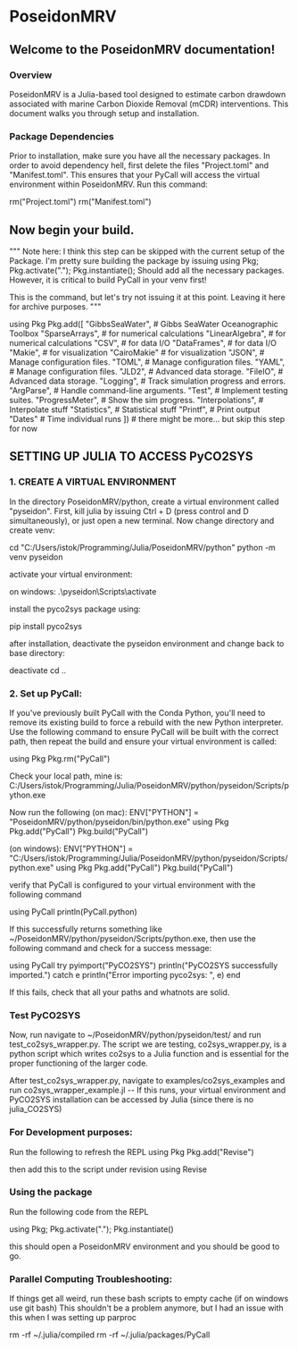 # PoseidonMRV
## Welcome to the PoseidonMRV documentation!

### Overview
PoseidonMRV is a Julia-based tool designed to estimate carbon drawdown associated with marine Carbon Dioxide Removal (mCDR) interventions. This document walks you through setup and installation.

### Package Dependencies
Prior to installation, make sure you have all the necessary packages. In order to avoid dependency hell, first delete the files "Project.toml" and "Manifest.toml". This ensures that your PyCall will access the virtual environment within PoseidonMRV. Run this command:

rm("Project.toml")
rm("Manifest.toml")

## Now begin your build.

"""
Note here: I think this step can be skipped with the current setup of the Package.
I'm pretty sure building the package by issuing 
using Pkg; Pkg.activate("."); Pkg.instantiate();
Should add all the necessary packages.
However, it is critical to build PyCall in your venv first!

This is the command, but let's try not issuing it at this point.
Leaving it here for archive purposes.
"""

using Pkg
Pkg.add([
    "GibbsSeaWater",    # Gibbs SeaWater Oceanographic Toolbox
    "SparseArrays",     # for numerical calculations
    "LinearAlgebra",    # for numerical calculations
    "CSV",              # for data I/O
    "DataFrames",       # for data I/O
    "Makie",            # for visualization
    "CairoMakie"        # for visualization
    "JSON",             # Manage configuration files.
    "TOML",             # Manage configuration files.
    "YAML",             # Manage configuration files.
    "JLD2",             # Advanced data storage.
    "FileIO",           # Advanced data storage.
    "Logging",          # Track simulation progress and errors.
    "ArgParse",         # Handle command-line arguments.
    "Test",             # Implement testing suites.
    "ProgressMeter",    # Show the sim progress.
    "Interpolations",   # Interpolate stuff
    "Statistics",       # Statistical stuff
    "Printf",           # Print output
    "Dates"             # Time individual runs
    ])
    # there might be more... but skip this step for now


## SETTING UP JULIA TO ACCESS PyCO2SYS

### 1. CREATE A VIRTUAL ENVIRONMENT
In the directory PoseidonMRV/python, create a virtual environment called "pyseidon". First, kill julia by issuing Ctrl + D (press control and D simultaneously), or just open a new terminal. Now change directory and create venv:

cd "C:/Users/istok/Programming/Julia/PoseidonMRV/python" 
python -m venv pyseidon

activate your virtual environment:

on windows: .\pyseidon\Scripts\activate 

install the pyco2sys package using:

pip install pyco2sys

after installation, deactivate the pyseidon environment and change back to base directory: 

deactivate
cd .. 

### 2. Set up PyCall:
If you've previously built PyCall with the Conda Python, you'll need to remove its existing build to force a rebuild with the new Python interpreter. Use the following command to ensure PyCall will be built with the correct path, then repeat the build and ensure your virtual environment is called:

using Pkg
Pkg.rm("PyCall")

Check your local path, mine is:
C:/Users/istok/Programming/Julia/PoseidonMRV/python/pyseidon/Scripts/python.exe

Now run the following
(on mac): 
ENV["PYTHON"] = "PoseidonMRV/python/pyseidon/bin/python.exe" 
using Pkg
Pkg.add("PyCall")
Pkg.build("PyCall") 

(on windows): 
ENV["PYTHON"] = "C:/Users/istok/Programming/Julia/PoseidonMRV/python/pyseidon/Scripts/python.exe"
using Pkg
Pkg.add("PyCall")
Pkg.build("PyCall")

verify that PyCall is configured to your virtual environment with the following command

using PyCall
println(PyCall.python)

If this successfully returns something like ~/PoseidonMRV/python/pyseidon/Scripts/python.exe, then use the following command and check for a success message:

using PyCall
try
    pyimport("PyCO2SYS")
    println("PyCO2SYS successfully imported.")
catch e
    println("Error importing pyco2sys: ", e)
end

If this fails, check that all your paths and whatnots are solid. 

### Test PyCO2SYS
Now, run navigate to ~/PoseidonMRV/python/pyseidon/test/ and run test_co2sys_wrapper.py. The script we are testing, co2sys_wrapper.py, is a python script which writes co2sys to a Julia function and is essential for the proper functioning of the larger code. 

After test_co2sys_wrapper.py, navigate to examples/co2sys_examples and run co2sys_wrapper_example.jl -- If this runs, your virtual environment and PyCO2SYS installation can be accessed by Julia (since there is no julia_CO2SYS)



### For Development purposes:
Run the following to refresh the REPL
using Pkg
Pkg.add("Revise")

then add this to the script under revision
using Revise



### Using the package
Run the following code from the REPL 

using Pkg; Pkg.activate("."); Pkg.instantiate()

this should open a PoseidonMRV environment and you should be good to go.


### Parallel Computing Troubleshooting:
If things get all weird, run these bash scripts to empty cache (if on windows use git bash)
This shouldn't be a problem anymore, but I had an issue with this when I was setting up parproc

rm -rf ~/.julia/compiled
rm -rf ~/.julia/packages/PyCall




